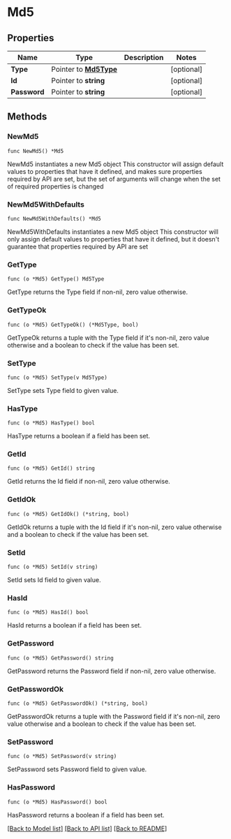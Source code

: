 # Md5

## Properties

Name | Type | Description | Notes
------------ | ------------- | ------------- | -------------
**Type** | Pointer to [**Md5Type**](Md5Type.md) |  | [optional] 
**Id** | Pointer to **string** |  | [optional] 
**Password** | Pointer to **string** |  | [optional] 

## Methods

### NewMd5

`func NewMd5() *Md5`

NewMd5 instantiates a new Md5 object
This constructor will assign default values to properties that have it defined,
and makes sure properties required by API are set, but the set of arguments
will change when the set of required properties is changed

### NewMd5WithDefaults

`func NewMd5WithDefaults() *Md5`

NewMd5WithDefaults instantiates a new Md5 object
This constructor will only assign default values to properties that have it defined,
but it doesn't guarantee that properties required by API are set

### GetType

`func (o *Md5) GetType() Md5Type`

GetType returns the Type field if non-nil, zero value otherwise.

### GetTypeOk

`func (o *Md5) GetTypeOk() (*Md5Type, bool)`

GetTypeOk returns a tuple with the Type field if it's non-nil, zero value otherwise
and a boolean to check if the value has been set.

### SetType

`func (o *Md5) SetType(v Md5Type)`

SetType sets Type field to given value.

### HasType

`func (o *Md5) HasType() bool`

HasType returns a boolean if a field has been set.

### GetId

`func (o *Md5) GetId() string`

GetId returns the Id field if non-nil, zero value otherwise.

### GetIdOk

`func (o *Md5) GetIdOk() (*string, bool)`

GetIdOk returns a tuple with the Id field if it's non-nil, zero value otherwise
and a boolean to check if the value has been set.

### SetId

`func (o *Md5) SetId(v string)`

SetId sets Id field to given value.

### HasId

`func (o *Md5) HasId() bool`

HasId returns a boolean if a field has been set.

### GetPassword

`func (o *Md5) GetPassword() string`

GetPassword returns the Password field if non-nil, zero value otherwise.

### GetPasswordOk

`func (o *Md5) GetPasswordOk() (*string, bool)`

GetPasswordOk returns a tuple with the Password field if it's non-nil, zero value otherwise
and a boolean to check if the value has been set.

### SetPassword

`func (o *Md5) SetPassword(v string)`

SetPassword sets Password field to given value.

### HasPassword

`func (o *Md5) HasPassword() bool`

HasPassword returns a boolean if a field has been set.


[[Back to Model list]](../README.md#documentation-for-models) [[Back to API list]](../README.md#documentation-for-api-endpoints) [[Back to README]](../README.md)


